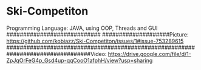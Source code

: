 # Ski-Competiton
Programming Language: JAVA, using OOP, Threads and GUI ############################
####################Picture:
https://github.com/kobiazz/Ski-Competiton/issues/1#issue-753289615
#################################################################################Video:
https://drive.google.com/file/d/1-ZpJqOrFeG4p_Gsd4up-qqCooO1afphH/view?usp=sharing
